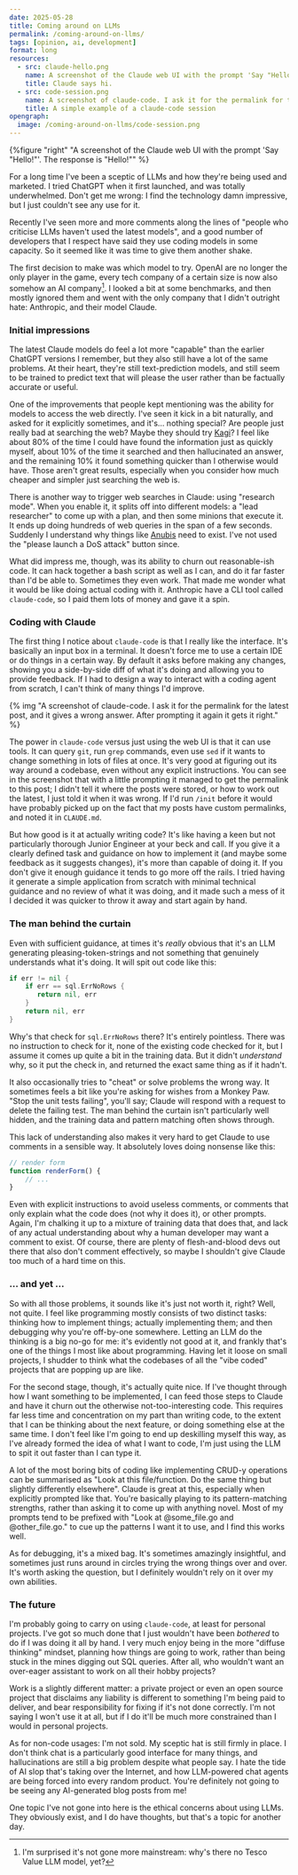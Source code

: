 ```yaml
---
date: 2025-05-28
title: Coming around on LLMs
permalink: /coming-around-on-llms/
tags: [opinion, ai, development]
format: long
resources:
  - src: claude-hello.png
    name: A screenshot of the Claude web UI with the prompt 'Say "Hello!"'. The response is "Hello!" 
    title: Claude says hi.
  - src: code-session.png
    name: A screenshot of claude-code. I ask it for the permalink for the latest post, and it gives a wrong answer. After prompting it again it gets it right.
    title: A simple example of a claude-code session
opengraph:
  image: /coming-around-on-llms/code-session.png
---
```


{%figure "right" "A screenshot of the Claude web UI with the prompt 'Say \"Hello!\"'. The response is \"Hello!\"" %}

For a long time I've been a sceptic of LLMs and how they're being used and
marketed. I tried ChatGPT when it first launched, and was totally underwhelmed.
Don't get me wrong: I find the technology damn impressive, but I just couldn't
see any use for it.

Recently I've seen more and more comments along the lines of "people who
criticise LLMs haven't used the latest models", and a good number of developers
that I respect have said they use coding models in some capacity. So it seemed
like it was time to give them another shake.

The first decision to make was which model to try. OpenAI are no longer the
only player in the game, every tech company of a certain size is now also
somehow an AI company[^1]. I looked a bit at some benchmarks, and then mostly
ignored them and went with the only company that I didn't outright hate:
Anthropic, and their model Claude.

### Initial impressions

The latest Claude models do feel a lot more "capable" than the earlier ChatGPT
versions I remember, but they also still have a lot of the same problems. At
their heart, they're still text-prediction models, and still seem to be trained
to predict text that will please the user rather than be factually accurate or
useful.

<!--more-->

One of the improvements that people kept mentioning was the ability for models
to access the web directly. I've seen it kick in a bit naturally, and asked
for it explicitly sometimes, and it's… nothing special? Are people just really
bad at searching the web? Maybe they should try [Kagi](https://kagi.com/)? I
feel like about 80% of the time I could have found the information just as
quickly myself, about 10% of the time it searched and then hallucinated an
answer, and the remaining 10% it found something quicker than I otherwise
would have. Those aren't great results, especially when you consider how
much cheaper and simpler just searching the web is.

There is another way to trigger web searches in Claude: using "research mode".
When you enable it, it splits off into different models: a "lead researcher" to
come up with a plan, and then some minions that execute it. It ends up doing
hundreds of web queries in the span of a few seconds. Suddenly I understand why
things like [Anubis](https://anubis.techaro.lol/) need to exist. I've not used
the "please launch a DoS attack" button since.

What did impress me, though, was its ability to churn out reasonable-ish
code. It can hack together a bash script as well as I can, and do it far
faster than I'd be able to. Sometimes they even work. That made me wonder
what it would be like doing actual coding with it. Anthropic have a CLI tool
called `claude-code`, so I paid them lots of money and gave it a spin.

### Coding with Claude

The first thing I notice about `claude-code` is that I really like the
interface. It's basically an input box in a terminal. It doesn't force me to
use a certain IDE or do things in a certain way. By default it asks before
making any changes, showing you a side-by-side diff of what it's doing and
allowing you to provide feedback. If I had to design a way to interact with
a coding agent from scratch, I can't think of many things I'd improve.

{% img "A screenshot of claude-code. I ask it for the permalink for the latest post, and it gives a wrong answer. After prompting it again it gets it right." %}

The power in `claude-code` versus just using the web UI is that it can use
tools. It can query `git`, run `grep` commands, even use `sed` if it wants to
change something in lots of files at once. It's very good at figuring out its
way around a codebase, even without any explicit instructions. You can see in
the screenshot that with a little prompting it managed to get the permalink
to this post; I didn't tell it where the posts were stored, or how to work out
the latest, I just told it when it was wrong. If I'd run `/init` before it
would have probably picked up on the fact that my posts have custom permalinks,
and noted it in `CLAUDE.md`.

But how good is it at actually writing code? It's like having a keen but not
particularly thorough Junior Engineer at your beck and call. If you give it
a clearly defined task and guidance on how to implement it (and maybe some
feedback as it suggests changes), it's more than capable of doing it. If you
don't give it enough guidance it tends to go more off the rails. I tried
having it generate a simple application from scratch with minimal technical
guidance and no review of what it was doing, and it made such a mess of it I
decided it was quicker to throw it away and start again by hand.

### The man behind the curtain

Even with sufficient guidance, at times it's _really_ obvious that it's an
LLM generating pleasing-token-strings and not something that genuinely
understands what it's doing. It will spit out code like this:

```go
if err != nil {
    if err == sql.ErrNoRows {
       return nil, err
    }
    return nil, err
}
```

Why's that check for `sql.ErrNoRows` there? It's entirely pointless. There was
no instruction to check for it, none of the existing code checked for it, but
I assume it comes up quite a bit in the training data. But it didn't
_understand_ why, so it put the check in, and returned the exact same thing as
if it hadn't.

It also occasionally tries to "cheat" or solve problems the wrong way. It
sometimes feels a bit like you're asking for wishes from a Monkey Paw. "Stop
the unit tests failing", you'll say; Claude will respond with a request to
delete the failing test. The man behind the curtain isn't particularly well
hidden, and the training data and pattern matching often shows through.

This lack of understanding also makes it very hard to get Claude to use
comments in a sensible way. It absolutely loves doing nonsense like this:

```javascript
// render form
function renderForm() {
    // ...
}
```

Even with explicit instructions to avoid useless comments, or comments that only
explain what the code does (not why it does it), or other prompts. Again, I'm
chalking it up to a mixture of training data that does that, and lack of any
actual understanding about why a human developer may want a comment to exist.
Of course, there are plenty of flesh-and-blood devs out there that also don't
comment effectively, so maybe I shouldn't give Claude too much of a hard time
on this.

### … and yet …

So with all those problems, it sounds like it's just not worth it, right?
Well, not quite. I feel like programming mostly consists of two distinct tasks:
thinking how to implement things; actually implementing them; and then debugging
why you're off-by-one somewhere. Letting an LLM do the thinking is a big no-go
for me: it's evidently not good at it, and frankly that's one of the things
I most like about programming. Having let it loose on small projects, I shudder
to think what the codebases of all the "vibe coded" projects that are popping up
are like.

For the second stage, though, it's actually quite nice. If I've thought through
how I want something to be implemented, I can feed those steps to Claude and have
it churn out the otherwise not-too-interesting code. This requires far less
time and concentration on my part than writing code, to the extent that I can
be thinking about the next feature, or doing something else at the same time. I
don't feel like I'm going to end up deskilling myself this way, as I've already
formed the idea of what I want to code, I'm just using the LLM to spit it out
faster than I can type it.

A lot of the most boring bits of coding like implementing CRUD-y operations can
be summarised as "Look at this file/function. Do the same thing but slightly
differently elsewhere". Claude is great at this, especially when explicitly
prompted like that. You're basically playing to its pattern-matching strengths,
rather than asking it to come up with anything novel. Most of my prompts tend
to be prefixed with "Look at @some_file.go and @other_file.go." to cue up the
patterns I want it to use, and I find this works well.

As for debugging, it's a mixed bag. It's sometimes amazingly insightful, and
sometimes just runs around in circles trying the wrong things over and over.
It's worth asking the question, but I definitely wouldn't rely on it over my
own abilities.

### The future

I'm probably going to carry on using `claude-code`, at least for personal
projects. I've got so much done that I just wouldn't have been
_bothered_ to do if I was doing it all by hand. I very much enjoy being in
the more "diffuse thinking" mindset, planning how things are going to work,
rather than being stuck in the mines digging out SQL queries. After all, who
wouldn't want an over-eager assistant to work on all their hobby projects?

Work is a slightly different matter: a private project or even an open source
project that disclaims any liability is different to something I'm being
paid to deliver, and bear responsibility for fixing if it's not done correctly.
I'm not saying I won't use it at all, but if I do it'll be much more constrained
than I would in personal projects.

As for non-code usages: I'm not sold. My sceptic hat is still firmly in place.
I don't think chat is a particularly good interface for many things, and
hallucinations are still a big problem despite what people say. I hate the tide
of AI slop that's taking over the Internet, and how LLM-powered chat
agents are being forced into every random product. You're definitely not going
to be seeing any AI-generated blog posts from me!

One topic I've not gone into here is the ethical concerns about using LLMs. They
obviously exist, and I do have thoughts, but that's a topic for another day.

[^1]: I'm surprised it's not gone more mainstream: why's there
no Tesco Value LLM model, yet?
